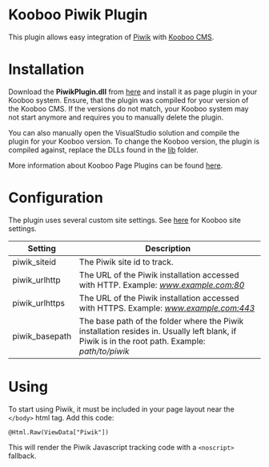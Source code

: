Kooboo Piwik Plugin
===================

This plugin allows easy integration of [Piwik](http://www.piwik.org) with [Kooboo CMS](http://www.kooboo.com).

Installation
============

Download the **PiwikPlugin.dll** from [here](bin/) and install it as page plugin in your Kooboo system.
Ensure, that the plugin was compiled for your version of the Kooboo CMS.
If the versions do not match, your Kooboo system may not start anymore and requires you to manually delete the plugin.

You can also manually open the VisualStudio solution and compile the plugin for your Kooboo version.
To change the Kooboo version, the plugin is compiled against, replace the DLLs found in the [lib](PiwikPlugin/lib) folder.

More information about Kooboo Page Plugins can be found [here](http://wiki.kooboo.com/?wiki=Page_plugin_development).

Configuration
=============

The plugin uses several custom site settings.
See [here](http://wiki.kooboo.com/?wiki=Site_setting) for Kooboo site settings.

Setting             | Description
--------------------|------------
piwik_siteid        | The Piwik site id to track.
piwik_urlhttp       | The URL of the Piwik installation accessed with HTTP. Example: *www.example.com:80*
piwik_urlhttps      | The URL of the Piwik installation accessed with HTTPS. Example: *www.example.com:443*
piwik_basepath      | The base path of the folder where the Piwik installation resides in. Usually left blank, if Piwik is in the root path. Example: *path/to/piwik*

Using
=====

To start using Piwik, it must be included in your page layout near the `</body>` html tag.
Add this code:

```
@Html.Raw(ViewData["Piwik"])
```

This will render the Piwik Javascript tracking code with a `<noscript>` fallback.

